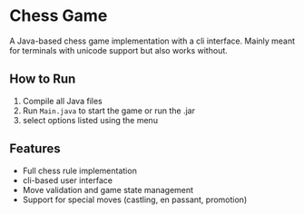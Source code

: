 # Chess Game

A Java-based chess game implementation with a cli interface.
Mainly meant for terminals with unicode support but also works without.  

## How to Run

1. Compile all Java files
2. Run `Main.java` to start the game or run the .jar
3. select options listed using the menu

## Features

- Full chess rule implementation
- cli-based user interface
- Move validation and game state management
- Support for special moves (castling, en passant, promotion)
